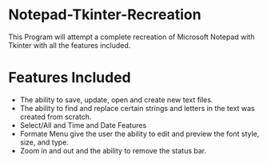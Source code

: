 # Notepad-Tkinter-Recreation
This Program will attempt a complete recreation of Microsoft Notepad with Tkinter with all the features included.

# Features Included
- The ability to save, update, open and create new text files.
- The ability to find and replace certain strings and letters in the text was created from scratch.
- Select/All and Time and Date Features
- Formate Menu give the user the ability to edit and preview the font style, size, and type.
- Zoom in and out and the ability to remove the status bar.
